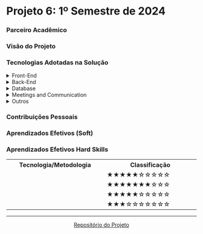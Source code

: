 # Projeto 6: 1º Semestre de 2024




### Parceiro Acadêmico




### Visão do Projeto








### Tecnologias Adotadas na Solução

  <details>
<summary>Front-End</summary>

* []()
* [HTML](https://www.w3schools.com/css/)
* [CSS](https://www.w3schools.com/css/)

</details>

<details>
<summary>Back-End</summary>

* []()

* []()

</details>

<details>
<summary>Database</summary>
 
* [MongoDB](https://www.mongodb.com/try/download/community)  
</details>

<details>
<summary>Meetings and Communication</summary>

* [Discord](https://discord.com/?msclkid=b4f5af84b8f811ecbd81c127a0ae68a7)

* [Whatsapp](https://www.whatsapp.com/)

* [Slack](https://slack.com/intl/pt-br/?msclkid=c00e628eb8f811ecaef374bb86d7f056)

</details>

<details>
<summary>Outros</summary>

* [Jira](https://www.atlassian.com/br/software/jira)

* [Confluence](https://www.atlassian.com/br/software/confluence)

</details>



### Contribuições Pessoais

### Aprendizados Efetivos (Soft)

### Aprendizados Efetivos Hard Skills
<table>
  <tr>
    <th width="300px">Tecnologia/Metodologia</th>
    <th width="300px">Classificação</th>
  </tr>
  <tr>
    <td></td>
    <td>★★★★★☆☆☆☆☆</td>
  </tr>
  <tr>
    <td></td>
    <td>★★★★★★★☆☆☆</td>
  </tr>
  <tr>
    <td></td>
    <td>★★★★★☆☆☆☆☆</td>
  </tr>
  <tr>
    <td></td>
    <td>★★★☆☆☆☆☆☆☆</td>
  </tr>
</table>

<hr>

<div align="center">

[Repositório do Projeto](https://github.com/Fluffy-Fatec/Projeto-Integrador-Imagem)

</div>


<!-- Na minha contribuição desempenhei o papel de Scrum Master, liderando a equipe em direção aos objetivos estabelecidos. Desde o início, trabalhei em estreita <!-- colaboração com todos os membros para estabelecer um ambiente ágil e altamente produtivo.

<!-- Como parte desse papel, minha responsabilidade incluiu facilitar as diversas reuniões do Scrum, como o planejamento do sprint, a revisão do sprint e a <!-- <!-- retrospectiva. Durante essas sessões, mantive o foco nos objetivos do sprint, resolvendo prontamente quaisquer obstáculos que surgissem e incentivando a <!-- <!-- equipe a aprender e melhorar continuamente.

<!-- Além disso, assumi o compromisso de garantir que a equipe seguisse os valores e práticas ágeis. Isso significava ajudar a identificar e eliminar <!-- <!-- <!-- <!-- impedimentos, promover a transparência em todas as etapas do processo e garantir que o backlog do produto fosse mantido atualizado e priorizado de forma <!-- <!-- adequada para maximizar o valor entregue.

<!-- Minha abordagem proativa e compromisso com a excelência no processo contribuíram para manter a equipe focada e engajada ao longo do projeto, resultando em <!-- entregas bem-sucedidas e oportunas.





